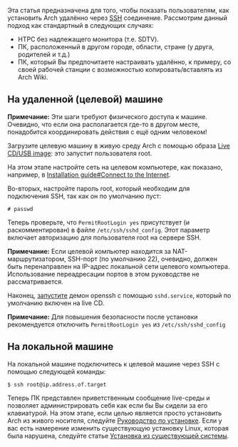 Эта статья предназначена для того, чтобы показать пользователям, как установить Arch удалённо через [SSH](/index.php/SSH "SSH") соединение. Рассмотрим данный подход как стандартный в следующих случаях:

*   HTPC без надлежащего монитора (т.е. SDTV).
*   ПК, расположенный в другом городе, области, стране (у друга, родителей и т.д.)
*   ПК, который Вы предпочитаете настраивать удалённо, к примеру, со своей рабочей станции с возможностью копировать/вставлять из Arch Wiki.

## На удаленной (целевой) машине

**Примечание:** Эти шаги требуют физического доступа к машине. Очевидно, что если она располагается где-то в другом месте, понадобится координировать действия с ещё одним человеком!

Загрузите целевую машину в живую среду Arch с помощью образа [Live CD/USB image](/index.php/Category:Getting_and_installing_Arch "Category:Getting and installing Arch"): это запустит пользователя root.

На этом этапе настройте сеть на целевом компьютере, как показано, например, в [Installation guide#Connect to the Internet](/index.php/Installation_guide#Connect_to_the_Internet "Installation guide").

Во-вторых, настройте пароль root, который необходим для подключения SSH, так как он по умолчанию пуст:

```
# passwd

```

Теперь проверьте, что `PermitRootLogin yes` присутствует (и раскомментирован) в файле `/etc/ssh/sshd_config`. Этот параметр включает авторизацию для пользователя root на сервере SSH.

**Примечание:** Если целевой компьютер находится за NAT-маршрутизатором, SSH-порт (по умолчанию 22), очевидно, должен быть перенаправлен на IP-адрес локальной сети целевого компьютера. Использование переадресации портов в этом руководстве не рассматривается.

Наконец, [запустите](/index.php/Systemd#Using_units "Systemd") демон openssh с помощью `sshd.service`, который по умолчанию включен на live CD.

**Примечание:** Для повышения безопасности после установки рекомендуется отключить `PermitRootLogin yes` из `/etc/ssh/sshd_config`

## На локальной машине

На локальной машине подключитесь к целевой машине через SSH с помощью следующей команды:

```
$ ssh root@ip.address.of.target

```

Теперь ПК представлен приветственным сообщение live-среды и позволяет администрировать себя как если бы Вы сидели за его клавиатурой. На этом этапе, если целью является просто установить Arch из живого носителя, следуйте [Руководство по установке](/index.php/Installation_guide "Installation guide"). Если у вас есть намерение изменить существующую установку Linux, которая была нарушена, следуйте статье [Установка из существующей системы](/index.php/Install_from_existing_Linux "Install from existing Linux").
